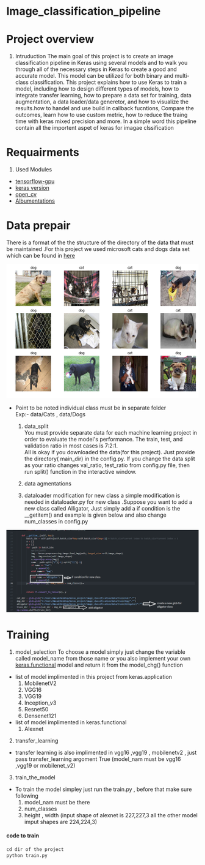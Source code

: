 # Image_classification_pipeline

# Project overview 
  1. Intruduction 
The main goal of this project is to create an image classification pipeline in Keras using several models and to walk you through all of the necessary steps in Keras to create a good and accurate model. This model can be utilized for both binary and multi-class classification. This project explains how to use Keras to train a model, including how to design different types of models, how to integrate transfer learning, how to prepare a data set for training, data augmentation, a data loader/data generetor, and how to visualize the results.how to handel and use build in callback fucntions, Compare the outcomes, learn how to use custom metric, how to reduce the traing time with keras mixed precision and more. In a simple word this pipeline contain all the importent aspet of keras for imagae clssification 


# Requairments 
 1. Used Modules 
  * [tensorflow-gpu](https://www.tensorflow.org/install/gpu)
  * [keras version](https://pypi.org/project/keras/)
  * [open_cv](https://pypi.org/project/opencv-python/)
  * [Albumentations](https://albumentations.ai/docs/getting_started/installation/)

# Data prepair 
There is a format of the the structure of the directory of the data that must be maintained .For this project we used microsoft cats and dogs data set which can be found in [here](https://www.microsoft.com/en-us/download/confirmation.aspx?id=54765)<br>
<p align="center"><img src="logs\dataset.png"\></p>

* Point to be noted individual class must be in separate folder <br>
Exp:-  data/Cats , data/Dogs 

  1. data_split  
You must provide separate data for each machine learning project in order to evaluate the model's performance. The train, test, and validation ratio in most cases is 7:2:1.<br>
All is okay if you downloaded the data(for this project). Just provide the directory( main_dir) in the config.py. If you change the data split as your ratio changes val_ratio, test_ratio from config.py file, then run split() function in the interactive window.
 
  2. data agmentations 

  3. dataloader modification for new class
a simple modification is needed in dataloader.py for new class .Suppose you want to add a new class called Alligator, Just simply add a if condition is the __getitem()
and example is given below and also change num_classes in config.py  <br>
<p align="center"><img src="Screenshot 2022-05-02 172152.png"\></p>


# Training 
  1. model_selection 
  To choose a model simply  just change the variable called model_name from those name or you also implement your own [keras.functional](https://keras.io/guides/functional_api/) model and return it from the model_chg() function 
  
   * list of model implimented in this project from keras.application 
      1. MobilenetV2
      2. VGG16 
      3. VGG19 
      4. Inception_v3
      5. Resnet50
      6. Densenet121<br>
  * list of model implimented in keras.functional 
     1. Alexnet
     
  2. transfer_learning
  * transfer learning is also implimented in vgg16 ,vgg19 , mobilenetv2 , just pass transfer_learning argoment True (model_nam must be vgg16 ,vgg19 or mobilenet_v2)
  
  3. train_the_model
 * To train the model simpley just run the train.py , before that make sure following 
   1. model_nam must be there 
   2. num_classes 
   3. height , width (input shape of alexnet is 227,227,3 all the other model imput shapes are 224,224,3)
   
   
  #### code to train 
    cd dir of the project 
    python train.py
   



